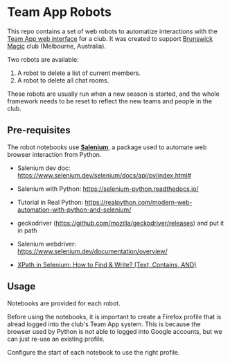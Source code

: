 # Team App Robots

This repo contains a set of web robots to automatize interactions with the [Team App web interface](https://www.teamapp.com) for a club. It was created to support [Brunswick Magic](https://www.brunswickmagic.com/) club (Melbourne, Australia).

Two robots are available:

1. A robot to delete a list of current members.
2. A robot to delete all chat rooms.

These robots are usually run when a new season is started, and the whole framework needs to be reset to reflect the new teams and people in the club.

## Pre-requisites

The robot notebooks use **[Salenium](https://www.selenium.dev/)**, a package used to automate web browser interaction from Python.

* Salenium dev doc: https://www.selenium.dev/selenium/docs/api/py/index.html#
* Salenium with Python: https://selenium-python.readthedocs.io/
* Tutorial in Real Python: https://realpython.com/modern-web-automation-with-python-and-selenium/
* geckodriver (https://github.com/mozilla/geckodriver/releases) and put it in path
* Salenium webdriver: https://www.selenium.dev/documentation/overview/

* [XPath in Selenium: How to Find & Write? (Text, Contains, AND)](https://www.guru99.com/xpath-selenium.html)

## Usage

Notebooks are provided for each robot.

Before using the notebooks, it is important to create a Firefox profile that is alread logged into the club's Team App system. This is because the browser used by Python is not able to logged into Google accounts, but we can just re-use an existing profile.

Configure the start of each notebook to use the right profile.


